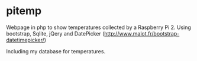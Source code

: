 # pitemp
Webpage in php to show temperatures collected by a Raspberry Pi 2.
Using bootstrap, Sqlite, jQery and DatePicker (http://www.malot.fr/bootstrap-datetimepicker/)

Including my database for temperatures.
